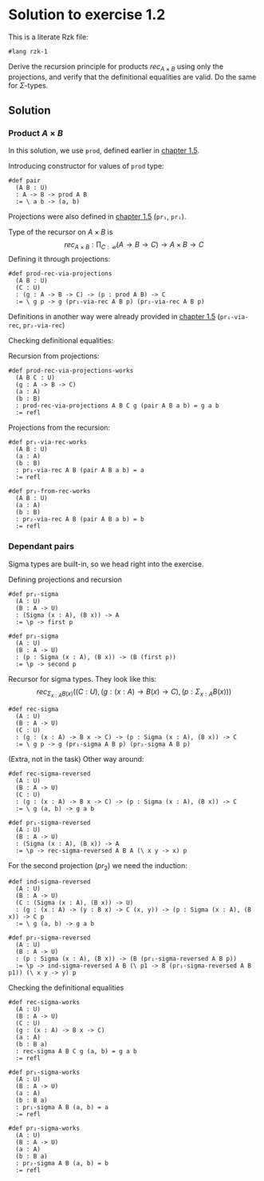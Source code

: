 # Solution to exercise 1.2

This is a literate Rzk file:

```rzk
#lang rzk-1
```

Derive the recursion principle for products
$rec_{A \times B}$ using only the projections,
and verify that the definitional equalities are valid.
Do the same for $\Sigma$-types.

## Solution

### Product $A \times B$

In this solution, we use `prod`, defined earlier in [chapter 1.5](../05-product-types.rzk.md).

Introducing constructor for values of `prod` type:
```rzk
#def pair
  (A B : U)
  : A -> B -> prod A B
  := \ a b -> (a, b)
```

Projections were also defined in [chapter 1.5](../05-product-types.rzk.md) (`pr₁`, `pr₁`).

Type of the recursor on $A \times B$ is 
$$
rec_{A \times B}: \prod_{C:\mathcal{U}} (A \rightarrow B \rightarrow C) \rightarrow A \times B \rightarrow C
$$
Defining it through projections:
```rzk
#def prod-rec-via-projections
  (A B : U)
  (C : U)
  : (g : A -> B -> C) -> (p : prod A B) -> C
  := \ g p -> g (pr₁-via-rec A B p) (pr₂-via-rec A B p)
```

Definitions in another way were already provided in [chapter 1.5](../05-product-types.rzk.md) (`pr₁-via-rec`, `pr₂-via-rec`)

Checking definitional equalities:

Recursion from projections:
```rzk
#def prod-rec-via-projections-works
  (A B C : U)
  (g : A -> B -> C)
  (a : A)
  (b : B)
  : prod-rec-via-projections A B C g (pair A B a b) = g a b
  := refl
```
Projections from the recursion:
```rzk
#def pr₁-via-rec-works
  (A B : U)
  (a : A)
  (b : B)
  : pr₁-via-rec A B (pair A B a b) = a
  := refl

#def pr₂-from-rec-works
  (A B : U)
  (a : A)
  (b : B)
  : pr₂-via-rec A B (pair A B a b) = b
  := refl
```

###  Dependant pairs

Sigma types are built-in, so we head right into the exercise.

Defining projections and recursion
```rzk
#def pr₁-sigma
  (A : U)
  (B : A -> U)
  : (Sigma (x : A), (B x)) -> A
  := \p -> first p

#def pr₂-sigma
  (A : U)
  (B : A -> U)
  : (p : Sigma (x : A), (B x)) -> (B (first p))
  := \p -> second p
```

Recursor for sigma types. They look like this:
$$
rec_{\Sigma_{x : A}B(x)} ((C: U), (g: (x : A) \rightarrow B (x) \rightarrow C), (p: \Sigma_{x : A} B(x)))
$$
```rzk
#def rec-sigma
  (A : U)
  (B : A -> U)
  (C : U)
  : (g : (x : A) -> B x -> C) -> (p : Sigma (x : A), (B x)) -> C
  := \ g p -> g (pr₁-sigma A B p) (pr₂-sigma A B p)
```

(Extra, not in the task) Other way around:
```rzk
#def rec-sigma-reversed
  (A : U)
  (B : A -> U)
  (C : U)
  : (g : (x : A) -> B x -> C) -> (p : Sigma (x : A), (B x)) -> C
  := \ g (a, b) -> g a b

#def pr₁-sigma-reversed
  (A : U)
  (B : A -> U)
  : (Sigma (x : A), (B x)) -> A
  := \p -> rec-sigma-reversed A B A (\ x y -> x) p
```

For the second projection ($pr_2$) we need the induction:
```rzk
#def ind-sigma-reversed
  (A : U)
  (B : A -> U)
  (C : (Sigma (x : A), (B x)) -> U)
  : (g : (x : A) -> (y : B x) -> C (x, y)) -> (p : Sigma (x : A), (B x)) -> C p
  := \ g (a, b) -> g a b

#def pr₂-sigma-reversed
  (A : U)
  (B : A -> U)
  : (p : Sigma (x : A), (B x)) -> (B (pr₁-sigma-reversed A B p))
  := \p -> ind-sigma-reversed A B (\ p1 -> B (pr₁-sigma-reversed A B p1)) (\ x y -> y) p
```

Checking the definitional equalities

```rzk
#def rec-sigma-works
  (A : U)
  (B : A -> U)
  (C : U)
  (g : (x : A) -> B x -> C)
  (a : A)
  (b : B a)
  : rec-sigma A B C g (a, b) = g a b
  := refl

#def pr₁-sigma-works
  (A : U)
  (B : A -> U)
  (a : A)
  (b : B a)
  : pr₁-sigma A B (a, b) = a
  := refl

#def pr₂-sigma-works
  (A : U)
  (B : A -> U)
  (a : A)
  (b : B a)
  : pr₂-sigma A B (a, b) = b
  := refl
```
